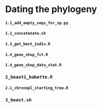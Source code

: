 # Dating the phylogeny

#### **`1.1_add_empty_seqs_for_sp.py`**

#### **`1.2_concatenate.sh`**

#### **`1.3_get_best_indiv.R`**

#### **`1.4_gene_shop_fct.R`**

#### **`1.4_gene_shop_data_stat.R`**

### **`2_beauti_babette.R`**

#### **`2.1_chronopl_starting_tree.R`**

### **`3_beast.sh`**